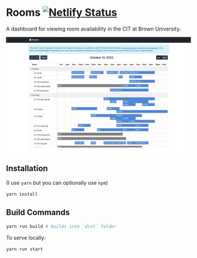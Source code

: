 
# Rooms [![Netlify Status](https://api.netlify.com/api/v1/badges/310cfa1f-e257-49f4-9cdf-a9bbc3c88b54/deploy-status)](https://app.netlify.com/sites/citrooms/deploys)

A dashboard for viewing room availability in the CIT at Brown University. 

![screenshot](./screenshot.png)

## Installation
(I use `yarn` but you can optionally use `npm`)
```bash
yarn install
```


## Build Commands
```bash
yarn run build # builds into `dist` folder
```
To serve locally: 
```bash
yarn run start
```
